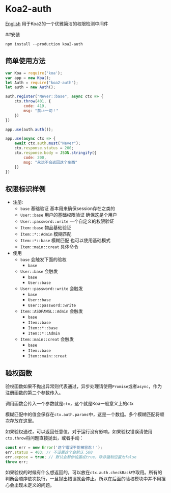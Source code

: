 Koa2-auth
====
[English](https://github.com/XiaoXice/koa2-auth/blob/master/README.md)
用于Koa2的一个优雅简洁的权限检测中间件

##安装
```
npm install --production koa2-auth
```

## 简单使用方法

```js
var Koa = require('koa');
var app = new Koa();
let Auth = require("koa2-auth");
let auth = new Auth();

auth.register("Never::base", async ctx => {
    ctx.throw(401, {
        code: 419,
        msg: "禁止一切！"
    })
})

app.use(auth.auth());

app.use(async ctx => {
    await ctx.auth.must("Never");
    ctx.response.status = 200;
    ctx.response.body = JSON.stringify({
        code: 200,
        msg: "永远不会返回这个东西"
    })
})
```

## 权限标识样例

- 注册:
  - `base` 基础验证 基本用来确保session存在之类的
  - `User::base` 用户的基础权限验证 确保这是个用户
  - `User::password::write` 一个自定义的权限验证
  - `Item::base` 物品基础验证
  - `Item::*::Admin` 模糊匹配
  - `Item::*::base` 模糊匹配 也可以使用基础模式
  - `Item::main::creat` 具体命令
- 使用
  - `base` 会触发下面的验权
    - `base`
  - `User::base` 会触发
    - `base`
    - `User::base`
  - `User::password::write` 会触发
    - `base`
    - `User::base`
    - `User::password::write`
  - `Item::ASDFAWSL::Admin` 会触发
    - `base`
    - `Item::base`
    - `Item::*::base`
    - `Item::*::Admin`
  - `Item::main::creat` 会触发
    - `base`
    - `Item::base`
    - `Item::main::creat`

## 验权函数

验权函数如果不抛出异常则代表通过，异步处理请使用`Promise`或者`async`，作为注册函数的第二个参数传入。

调用函数会传入一个参数就是`ctx`，这个就是Koa一般意义上的ctx

模糊匹配中的值会保存在`ctx.auth.params`中，这是一个数组。多个模糊匹配将顺次存放在这里。

如果验权通过，可以返回任意值，对于运行没有影响，如果验权错误请使用`ctx.throw`将问题直接抛出，或者手动：

```js
const err = new Error('这个错误不能被容忍！');
err.status = 403; // 不设置这个会默认 500
err.expose = true; // 默认会帮你设置成true，除非强制设置为false
throw err;
```

如果验权的时候有什么想返回的，可以放在`ctx.auth.checkBack`中取用。所有的判断会顺序依次执行，一旦抛出错误就会停止。所以在后面的验权模块中并不用担心会出现未定义的问题。